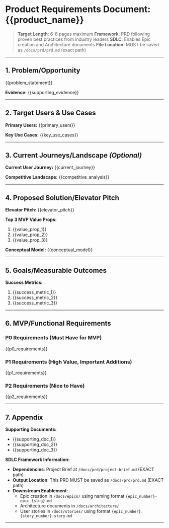 # Product Requirements Document: {{product_name}}

> **Target Length**: 6-8 pages maximum
> **Framework**: PRD following proven best practices from industry leaders
> **SDLC**: Enables Epic creation and Architecture documents
> **File Location**: MUST be saved as `/docs/prd/prd.md` (exact path)

---

## 1. Problem/Opportunity

<!-- Be crisp and clear about what user or business problem you're solving -->
<!-- AVOID: "User can't use [solution]" - this is NOT a problem statement -->
<!-- FOCUS: What issues are caused when functionality is missing? -->

{{problem_statement}}

**Evidence:**
{{supporting_evidence}}

<!-- Template Guidance:
Problem Example: "Users frequently forget passwords leading to 15% of support tickets and account lockouts (2,500/month). This creates frustration and consumes 15% of support resources."

Evidence Example: "User research shows 65% of users reset passwords monthly. Support ticket analysis reveals 2,500 password-related tickets costing $50K annually."
-->

---

## 2. Target Users & Use Cases

<!-- Always focus on the user - this aligns building with go-to-market -->
<!-- Be specific about users and use cases, ensure team alignment on definitions -->

**Primary Users:**
{{primary_users}}

**Key Use Cases:**
{{key_use_cases}}

<!-- Template Guidance:
Primary Users Example: "SaaS platform users (10,000+ monthly active) who access platform 3+ times weekly. Primary segment: business professionals aged 25-45 accessing from mobile (60%) and desktop (40%)."

Key Use Cases Example:
1. Daily login for work tasks (highest frequency)
2. Password recovery when locked out (highest pain)
3. Multi-device access synchronization (growing need)
-->

---

## 3. Current Journeys/Landscape *(Optional)*

<!-- Give context on what users do today or how competitors solve this -->
<!-- Quick summary + links to detailed materials -->

**Current User Journey:**
{{current_journey}}

**Competitive Landscape:**
{{competitive_analysis}}

<!-- Template Guidance:
Current Journey Example: "Users must remember complex passwords, leading to frequent lockouts. Recovery process takes 5-10 minutes via email verification."

Competitive Analysis: "Auth0, Okta provide enterprise solutions. Consumer apps use Face ID/Touch ID. Gap exists for SMB-focused authentication."

Links: "[Detailed user journey flow](link)" or "[Competitive analysis doc](link)"
-->

---

## 4. Proposed Solution/Elevator Pitch

<!-- Standard 2-3 liner in plain English -->
<!-- Include top 3 MVP value props + conceptual model -->

**Elevator Pitch:**
{{elevator_pitch}}

**Top 3 MVP Value Props:**

1. {{value_prop_1}}
2. {{value_prop_2}}
3. {{value_prop_3}}

**Conceptual Model:**
{{conceptual_model}}

<!-- Template Guidance:
Elevator Pitch Example: "Enable users to login using biometric authentication (fingerprint/face) and social login options, reducing password dependency by 80% while maintaining enterprise security standards."

Value Props Example:
1. 3-second biometric login eliminates password frustration
2. Social login reduces new user signup friction
3. Enterprise security maintains compliance requirements

Conceptual Model: "[Include simple diagram or description of how users will interact with the solution]"
-->

---

## 5. Goals/Measurable Outcomes

<!-- Literally 2-3 bullets, no more -->
<!-- Measurable outcomes defining success or non-failure -->

**Success Metrics:**

1. {{success_metric_1}}
2. {{success_metric_2}}
3. {{success_metric_3}}

<!-- Template Guidance:
Success Metrics Example:
1. Reduce password-related support tickets by 80% within 3 months
2. Achieve 70% user adoption of new auth methods within 6 months
3. Improve login success rate from 85% to 95%

AVOID vague statements like "improve user experience" or "increase engagement"
-->

---

## 6. MVP/Functional Requirements

<!-- Focus on required functionality, save the rest for appendix -->
<!-- What's the "min-viable" set of functionality for target user adoption? -->
<!-- Group by use case/user journey to enable Epic creation with SDLC naming: {epic_number}-epic-{slug}.md -->

### P0 Requirements (Must Have for MVP)

{{p0_requirements}}

### P1 Requirements (High Value, Important Additions)

{{p1_requirements}}

### P2 Requirements (Nice to Have)

{{p2_requirements}}

<!-- Template Guidance:
Format: Focus on functionality, not implementation
✅ DO: "First-time user must accept privacy policy to use product"
✅ DO: "Product team can monitor and visualize user engagement"
✅ DO: Link to UX sketches for quick visualization
✅ DO: Bucket by use case/user journey for Epic creation

❌ DON'T: Performance metrics unless required for adoption
❌ DON'T: Design details like "blue 'Continue' button"
❌ DON'T: Technical implementation specifics

Priority Examples:
P0: User can login using biometric authentication with <3 second response
P1: User can view login history with timestamps and device info
P2: Admin can configure password complexity requirements

Use Case Buckets for Epic Creation:
### Login & Authentication (Epic: 01-epic-login-authentication.md)
- User completes biometric setup in <2 minutes
- User authenticates using fingerprint/face recognition
- System provides clear error messages for failed authentication

### Account Management (Epic: 02-epic-account-management.md)
- User can view and manage connected devices
- User can revoke access for specific devices

Each bucket should map to an Epic following SDLC naming: {epic_number}-epic-{slug}.md
-->

---

## 7. Appendix

<!-- Links to materials people will ask for -->
<!-- These don't matter if you can't align on problem/solution first -->

**Supporting Documents:**

- {{supporting_doc_1}}
- {{supporting_doc_2}}
- {{supporting_doc_3}}

**SDLC Framework Information:**

- **Dependencies**: Project Brief at `/docs/prd/project-brief.md` (EXACT path)
- **Output Location**: This PRD MUST be saved as `/docs/prd/prd.md` (EXACT path)
- **Downstream Enablement**:
  - Epic creation in `/docs/epics/` using naming format `{epic_number}-epic-{slug}.md`
  - Architecture documents in `/docs/architecture/`
  - User stories in `/docs/stories/` using format `{epic_number}.{story_number}.story.md`

<!-- Template Guidance:
Supporting Documents Example:
- [Detailed UX flows and wireframes](link)
- [Go-to-market strategy and pricing](link)
- [Technical architecture decisions](link)
- [User research and competitive analysis](link)
- [Risk assessment and pre-mortem](link)

SDLC Framework Directory Structure:
/docs/
├── prd/                          # Product vision & requirements
│   ├── project-brief.md          # Project vision & strategy (INPUT)
│   └── prd.md                    # Product requirements (THIS FILE)
├── epics/                        # High-level features ({epic_number}-epic-{slug}.md)
├── stories/                      # User stories ({epic_number}.{story_number}.story.md)
├── architecture/                 # System design
└── tests/                        # Quality validation

Keep SDLC framework details minimal and in appendix to maintain focus on product requirements.
-->

---

<!-- QUALITY CHECKLIST
✅ Document is 6-8 pages maximum
✅ Every requirement maps to user value
✅ Problem statement avoids solution-oriented language
✅ Success criteria are specific and testable
✅ Clear MVP boundaries (P0 vs P1/P2)
✅ Requirements grouped by use case for Epic creation
✅ SDLC framework compliance: exact file paths and naming conventions
✅ File saved exactly as /docs/prd/prd.md
✅ Epic naming ready: {epic_number}-epic-{slug}.md format
✅ Story naming ready: {epic_number}.{story_number}.story.md format
-->
